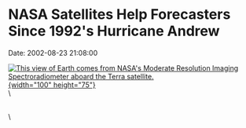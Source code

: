 NASA Satellites Help Forecasters Since 1992\'s Hurricane Andrew
===============================================================

Date: 2002-08-23 21:08:00

[![This view of Earth comes from NASA\'s Moderate Resolution Imaging
Spectroradiometer aboard the Terra
satellite.](http://www.jpl.nasa.gov/images/earth/globe-modis-640.jpg){width="100"
height="75"}](http://www.jpl.nasa.gov/news/&rn=news.xml&rst=6498)\
\

\
\
